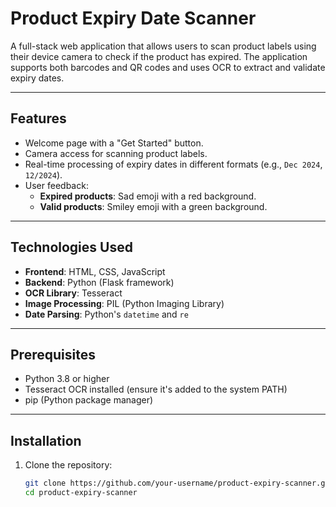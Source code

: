 # Product Expiry Date Scanner

A full-stack web application that allows users to scan product labels using their device camera to check if the product has expired. The application supports both barcodes and QR codes and uses OCR to extract and validate expiry dates.

---

## Features
- Welcome page with a "Get Started" button.
- Camera access for scanning product labels.
- Real-time processing of expiry dates in different formats (e.g., `Dec 2024`, `12/2024`).
- User feedback:
  - **Expired products**: Sad emoji with a red background.
  - **Valid products**: Smiley emoji with a green background.

---

## Technologies Used
- **Frontend**: HTML, CSS, JavaScript
- **Backend**: Python (Flask framework)
- **OCR Library**: Tesseract
- **Image Processing**: PIL (Python Imaging Library)
- **Date Parsing**: Python's `datetime` and `re`

---

## Prerequisites
- Python 3.8 or higher
- Tesseract OCR installed (ensure it's added to the system PATH)
- pip (Python package manager)

---

## Installation
1. Clone the repository:
   ```bash
   git clone https://github.com/your-username/product-expiry-scanner.git
   cd product-expiry-scanner
